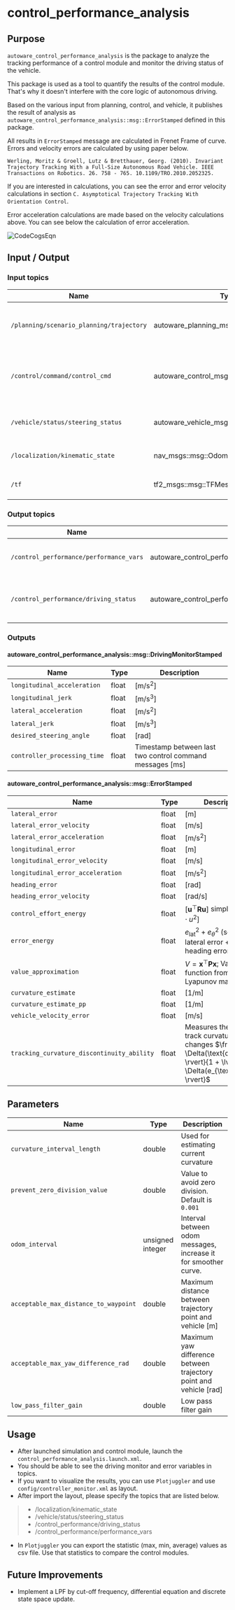 # control_performance_analysis

## Purpose

`autoware_control_performance_analysis` is the package to analyze the tracking performance of a control module and monitor the driving status of the vehicle.

This package is used as a tool to quantify the results of the control module.
That's why it doesn't interfere with the core logic of autonomous driving.

Based on the various input from planning, control, and vehicle, it publishes the result of analysis as `autoware_control_performance_analysis::msg::ErrorStamped` defined in this package.

All results in `ErrorStamped` message are calculated in Frenet Frame of curve. Errors and velocity errors are calculated by using paper below.

<!-- cspell: ignore Werling Moritz Groell Lutz Bretthauer Georg -->

`Werling, Moritz & Groell, Lutz & Bretthauer, Georg. (2010). Invariant Trajectory Tracking With a Full-Size Autonomous Road Vehicle. IEEE Transactions on Robotics. 26. 758 - 765. 10.1109/TRO.2010.2052325.`

If you are interested in calculations, you can see the error and error velocity calculations in section `C. Asymptotical Trajectory Tracking With Orientation Control`.

Error acceleration calculations are made based on the velocity calculations above. You can see below the calculation of error acceleration.

![CodeCogsEqn](https://user-images.githubusercontent.com/45468306/169027099-ef15b306-2868-4084-a350-0e2b652c310f.png)

## Input / Output

### Input topics

| Name                                     | Type                                       | Description                                 |
| ---------------------------------------- | ------------------------------------------ | ------------------------------------------- |
| `/planning/scenario_planning/trajectory` | autoware_planning_msgs::msg::Trajectory    | Output trajectory from planning module.     |
| `/control/command/control_cmd`           | autoware_control_msgs::msg::Control        | Output control command from control module. |
| `/vehicle/status/steering_status`        | autoware_vehicle_msgs::msg::SteeringReport | Steering information from vehicle.          |
| `/localization/kinematic_state`          | nav_msgs::msg::Odometry                    | Use twist from odometry.                    |
| `/tf`                                    | tf2_msgs::msg::TFMessage                   | Extract ego pose from tf.                   |

### Output topics

| Name                                    | Type                                                     | Description                                         |
| --------------------------------------- | -------------------------------------------------------- | --------------------------------------------------- |
| `/control_performance/performance_vars` | autoware_control_performance_analysis::msg::ErrorStamped          | The result of the performance analysis.             |
| `/control_performance/driving_status`   | autoware_control_performance_analysis::msg::DrivingMonitorStamped | Driving status (acceleration, jerk etc.) monitoring |

### Outputs

#### autoware_control_performance_analysis::msg::DrivingMonitorStamped

| Name                         | Type  | Description                                                           |
| ---------------------------- | ----- | --------------------------------------------------------------------- |
| `longitudinal_acceleration`  | float | $[ \mathrm{m/s^2} ]$                                                  |
| `longitudinal_jerk`          | float | $[ \mathrm{m/s^3} ]$                                                  |
| `lateral_acceleration`       | float | $[ \mathrm{m/s^2} ]$                                                  |
| `lateral_jerk`               | float | $[ \mathrm{m/s^3} ]$                                                  |
| `desired_steering_angle`     | float | $[ \mathrm{rad} ]$                                                    |
| `controller_processing_time` | float | Timestamp between last two control command messages $[ \mathrm{ms} ]$ |

#### autoware_control_performance_analysis::msg::ErrorStamped

| Name                                       | Type  | Description                                                                                                                               |
| ------------------------------------------ | ----- | ----------------------------------------------------------------------------------------------------------------------------------------- |
| `lateral_error`                            | float | $[ \mathrm{m} ]$                                                                                                                          |
| `lateral_error_velocity`                   | float | $[ \mathrm{m/s} ]$                                                                                                                        |
| `lateral_error_acceleration`               | float | $[ \mathrm{m/s^2} ]$                                                                                                                      |
| `longitudinal_error`                       | float | $[ \mathrm{m} ]$                                                                                                                          |
| `longitudinal_error_velocity`              | float | $[ \mathrm{m/s} ]$                                                                                                                        |
| `longitudinal_error_acceleration`          | float | $[ \mathrm{m/s^2} ]$                                                                                                                      |
| `heading_error`                            | float | $[ \mathrm{rad} ]$                                                                                                                        |
| `heading_error_velocity`                   | float | $[ \mathrm{rad/s} ]$                                                                                                                      |
| `control_effort_energy`                    | float | $[ \mathbf{u}^\top \mathbf{R} \mathbf{u} ]$ simplified to $[ R \cdot u^2 ]$                                                               |
| `error_energy`                             | float | $e_{\text{lat}}^2 + e_\theta^2$ (squared lateral error + squared heading error)                                                           |
| `value_approximation`                      | float | $V = \mathbf{x}^\top \mathbf{P} \mathbf{x}$; Value function from DARE Lyapunov matrix $\mathbf{P}$                                        |
| `curvature_estimate`                       | float | $[ \mathrm{1/m} ]$                                                                                                                        |
| `curvature_estimate_pp`                    | float | $[ \mathrm{1/m} ]$                                                                                                                        |
| `vehicle_velocity_error`                   | float | $[ \mathrm{m/s} ]$                                                                                                                        |
| `tracking_curvature_discontinuity_ability` | float | Measures the ability to track curvature changes $\frac{\lvert \Delta(\text{curvature}) \rvert}{1 + \lvert \Delta(e_{\text{lat}}) \rvert}$ |

## Parameters

| Name                                  | Type             | Description                                                       |
| ------------------------------------- | ---------------- | ----------------------------------------------------------------- |
| `curvature_interval_length`           | double           | Used for estimating current curvature                             |
| `prevent_zero_division_value`         | double           | Value to avoid zero division. Default is `0.001`                  |
| `odom_interval`                       | unsigned integer | Interval between odom messages, increase it for smoother curve.   |
| `acceptable_max_distance_to_waypoint` | double           | Maximum distance between trajectory point and vehicle [m]         |
| `acceptable_max_yaw_difference_rad`   | double           | Maximum yaw difference between trajectory point and vehicle [rad] |
| `low_pass_filter_gain`                | double           | Low pass filter gain                                              |

## Usage

- After launched simulation and control module, launch the `control_performance_analysis.launch.xml`.
- You should be able to see the driving monitor and error variables in topics.
- If you want to visualize the results, you can use `Plotjuggler` and use `config/controller_monitor.xml` as layout.
- After import the layout, please specify the topics that are listed below.

> - /localization/kinematic_state
> - /vehicle/status/steering_status
> - /control_performance/driving_status
> - /control_performance/performance_vars

- In `Plotjuggler` you can export the statistic (max, min, average) values as csv file. Use that statistics to compare the control modules.

## Future Improvements

- Implement a LPF by cut-off frequency, differential equation and discrete state space update.
